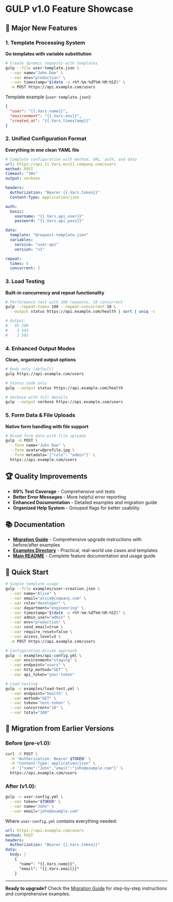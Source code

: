 # GULP v1.0 Feature Showcase

## 🎉 Major New Features

### 1. Template Processing System
**Go templates with variable substitution**

```bash
# Create dynamic requests with templates
gulp --file user-template.json \
  --var name="John Doe" \
  --var env="production" \
  --var timestamp="$(date -u +%Y-%m-%dT%H:%M:%SZ)" \
  -m POST https://api.example.com/users
```

Template example (`user-template.json`):
```json
{
  "user": "{{.Vars.name}}",
  "environment": "{{.Vars.env}}",
  "created_at": "{{.Vars.timestamp}}"
}
```

### 2. Unified Configuration Format
**Everything in one clean YAML file**

```yaml
# Complete configuration with method, URL, auth, and data
url: https://api.{{.Vars.env}}.company.com/users
method: POST
timeout: "30s"
output: verbose

headers:
  Authorization: "Bearer {{.Vars.token}}"
  Content-Type: application/json

auth:
  basic:
    username: "{{.Vars.api_user}}"
    password: "{{.Vars.api_pass}}"

data:
  template: "@request-template.json"
  variables:
    service: "user-api"
    version: "v1"

repeat:
  times: 5
  concurrent: 2
```

### 3. Load Testing
**Built-in concurrency and repeat functionality**

```bash
# Performance test with 100 requests, 10 concurrent
gulp --repeat-times 100 --repeat-concurrent 10 \
  --output status https://api.example.com/health | sort | uniq -c

# Output:
#   95 200
#    3 503
#    2 502
```

### 4. Enhanced Output Modes
**Clean, organized output options**

```bash
# Body only (default)
gulp https://api.example.com/users

# Status code only  
gulp --output status https://api.example.com/health

# Verbose with full details
gulp --output verbose https://api.example.com/users
```

### 5. Form Data & File Uploads
**Native form handling with file support**

```bash
# Mixed form data with file uploads
gulp -m POST \
  --form name="John Doe" \
  --form avatar=@profile.jpg \
  --form metadata='{"role": "admin"}' \
  https://api.example.com/users
```

## 🏆 Quality Improvements

- **89% Test Coverage** - Comprehensive unit tests
- **Better Error Messages** - More helpful error reporting  
- **Enhanced Documentation** - Detailed examples and migration guide
- **Organized Help System** - Grouped flags for better usability

## 📚 Documentation

- **[Migration Guide](MIGRATION-V1.md)** - Comprehensive upgrade instructions with before/after examples
- **[Examples Directory](examples/)** - Practical, real-world use cases and templates
- **[Main README](README.md)** - Complete feature documentation and usage guide

## 🚀 Quick Start

```bash
# Simple template usage
gulp --file examples/user-creation.json \
  --var name="Alice" \
  --var email="alice@company.com" \
  --var role="developer" \
  --var department="engineering" \
  --var timestamp="$(date -u +%Y-%m-%dT%H:%M:%SZ)" \
  --var admin_user="admin" \
  --var env="production" \
  --var send_email=true \
  --var require_reset=false \
  --var access_level=3 \
  -m POST https://api.example.com/users

# Configuration-driven approach
gulp -c examples/api-config.yml \
  --var environment="staging" \
  --var endpoint="users" \
  --var http_method="GET" \
  --var api_token="your-token"

# Load testing
gulp -c examples/load-test.yml \
  --var endpoint="health" \
  --var method="GET" \
  --var token="test-token" \
  --var concurrent="10" \
  --var total="100"
```

## 🔄 Migration from Earlier Versions

### Before (pre-v1.0):
```bash
curl -X POST \
  -H "Authorization: Bearer $TOKEN" \
  -H "Content-Type: application/json" \
  -d '{"name":"John","email":"john@example.com"}' \
  https://api.example.com/users
```

### After (v1.0):
```bash
gulp -c user-config.yml \
  --var token="$TOKEN" \
  --var name="John" \
  --var email="john@example.com"
```

Where `user-config.yml` contains everything needed:
```yaml
url: https://api.example.com/users
method: POST
headers:
  Authorization: "Bearer {{.Vars.token}}"
data:
  body: |
    {
      "name": "{{.Vars.name}}",
      "email": "{{.Vars.email}}"
    }
```

---

**Ready to upgrade?** Check the [Migration Guide](MIGRATION-V1.md) for step-by-step instructions and comprehensive examples. 